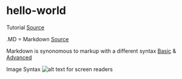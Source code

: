 # hello-world

Tutorial [Source](https://docs.github.com/en/get-started/quickstart/hello-world)

.MD = Markdown [Source](https://stackoverflow.com/questions/8655937/what-is-the-difference-between-readme-and-readme-md-in-github-projects)

Markdown is synonomous to markup with a different syntax [Basic](https://www.markdownguide.org/basic-syntax) & [Advanced](https://github.github.com/gfm)

Image Syntax
![alt text for screen readers](https://media-cldnry.s-nbcnews.com/image/upload/t_fit-1240w,f_auto,q_auto:best/newscms/2017_19/1991976/170508-pepe-frog-mn-1015-1991976.jpg "Text to show on mouseover")
